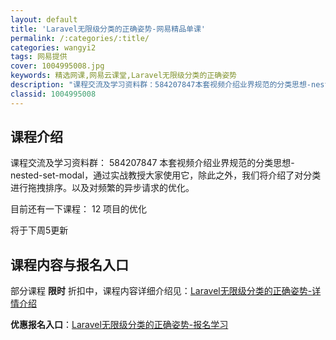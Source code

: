 ```yaml
---
layout: default
title: 'Laravel无限级分类的正确姿势-网易精品单课'
permalink: /:categories/:title/
categories: wangyi2
tags: 网易提供
cover: 1004995008.jpg
keywords: 精选网课,网易云课堂,Laravel无限级分类的正确姿势
description: "课程交流及学习资料群：584207847本套视频介绍业界规范的分类思想-nested-set-modal，通过实战教授大家使用它，除此之外，我们将介绍了对分类进行拖拽排序。以及对频繁的异步请"
classid: 1004995008
---
```


## 课程介绍

课程交流及学习资料群： 584207847 
本套视频介绍业界规范的分类思想-nested-set-modal，通过实战教授大家使用它，除此之外，我们将介绍了对分类进行拖拽排序。以及对频繁的异步请求的优化。

目前还有一下课程：
12  项目的优化

将于下周5更新

## 课程内容与报名入口

部分课程 **限时** 折扣中，课程内容详细介绍见：[Laravel无限级分类的正确姿势-详情介绍](https://study.163.com/course/introduction/1004995008.htm?share=1&shareId=1025206652&utm_campaign=share&utm_medium=iphoneShare&utm_source=&utm_u=1025206652)

**优惠报名入口**：[Laravel无限级分类的正确姿势-报名学习](https://study.163.com/course/introduction/1004995008.htm?share=1&shareId=1025206652&utm_campaign=share&utm_medium=iphoneShare&utm_source=&utm_u=1025206652)

